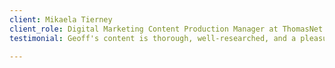 ```yaml
---
client: Mikaela Tierney
client_role: Digital Marketing Content Production Manager at ThomasNet
testimonial: Geoff's content is thorough, well-researched, and a pleasure to read.

---
```


